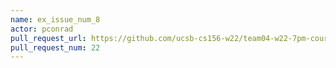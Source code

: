 ```yaml
---
name: ex_issue_num_8
actor: pconrad
pull_request_url: https://github.com/ucsb-cs156-w22/team04-w22-7pm-courses/pull/22
pull_request_num: 22
---
```

